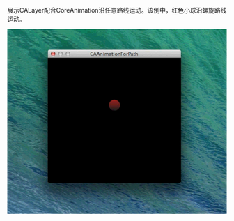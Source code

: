 展示CALayer配合CoreAnimation沿任意路线运动。该例中，红色小球沿螺旋路线运动。

![snapshot.png](https://github.com/keefo/CAAnimationForPath/raw/master/shot.gif "Snapshot")

